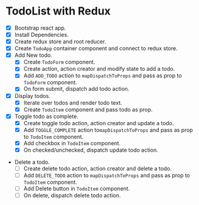# TodoList with Redux

* [x] Bootstrap react app.
* [x] Install Dependencies.
* [x] Create redux store and root reducer.
* [x] Create `TodoApp` container component and connect to redux store.
* [x] Add New todo.
  * [x] Create `TodoForm` component.
  * [x] Create action, action creator and modify state to add a todo.
  * [x] Add `ADD_TODO` action to `mapDispatchToProps` and pass as prop to `TodoForm` component.
  * [x] On form submit, dispatch add todo action.
* [x] Display todos.
  * [x] Iterate over todos and render todo text.
  * [x] Create `TodoItem` component and pass todo as prop.
* [x] Toggle todo as complete.
  * [x] Create toggle todo action, action creator and update a todo.
  * [x] Add `TOGGLE_COMPLETE` action to`mapDispatchToProps` and pass as prop to `TodoItem` component.
  * [x] Add checkbox in `TodoItem` component.
  * [x] On checked/unchecked, dispatch update todo action.
* Delete a todo.
  * [ ] Create delete todo action, action creator and delete a todo.
  * [ ] Add `DELETE_TODO` action to `mapDispatchToProps` and pass as prop to `TodoItem` component.
  * [ ] Add Delete button in `TodoItem` component.
  * [ ] On delete, dispatch delete todo action.
